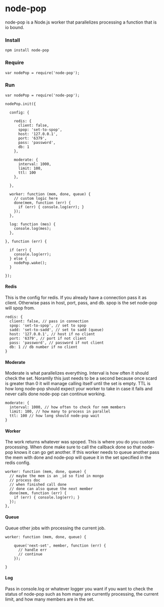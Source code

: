 node-pop
========

node-pop is a Node.js worker that parallelizes processing a function that is io bound.


### Install

    npm install node-pop
    
### Require

    var nodePop = require('node-pop');

### Run

    var nodePop = require('node-pop');

    nodePop.init({

      config: {
        
        redis: {
          client: false,
          spop: 'set-to-spop',
          host: '127.0.0.1',
          port: '6379',
          pass: 'password',
          db: 1
        },
        
        moderate: {
          interval: 1000,
          limit: 100,
          ttl: 100
        },
        
      },

      worker: function (mem, done, queue) {
        // custom logic here
        done(mem, function (err) {
          if (err) { console.log(err); }
        });
      },

      log: function (mes) {
        console.log(mes);
      },

    }, function (err) {

      if (err) {
        console.log(err);
      } else {
        nodePop.wake();  
      }

    });

#### Redis

This is the config for redis. If you already have a connection pass it as client. Otherwise pass in host, port, pass, and db. spop is the set node-pop will spop from.

    redis: {
      client: false, // pass in connection
      spop: 'set-to-spop', // set to spop
      sadd: 'set-to-sadd', // set to sadd (queue)
      host: '127.0.0.1', // host if no client
      port: '6379', // port if not client
      pass: 'password', // password if not client
      db: 1 // db number if no client
    }


#### Moderate

Moderate is what parallelizes everything. Interval is how often it should check the set. Noramlly this just needs to be a second because once scard is greater than 0 it will manage calling itself until the set is empty. TTL is how long node-pop should expect your worker to take in case it fails and never calls done node-pop can continue working.

    moderate: {
      interval: 1000, // how often to check for nem members
      limit: 100, // how many to process in parallel
      ttl: 100 // how long should node-pop wait
    }

#### Worker

The work returns whatever was spoped. This is where you do you custom processing. When done make sure to call the callback done so that node-pop knows it can go get another. If this worker needs to queue another pass the mem with done and node-pop will queue it in the set specified in the redis config.

    worker: function (mem, done, queue) {
      // maybe the mem is an _id so find in mongo
      // process doc
      // when finished call done
      // done can also queue the next member
      done(mem, function (err) {
        if (err) { console.log(err); }
      });
    },

#### Queue

Queue other jobs with processing the current job.

    worker: function (mem, done, queue) {

        queue('next-set', member, function (err) {
          // handle err
          // continue
        });

    }

#### Log

Pass in console.log or whatever logger you want if you want to check the status of node-pop such as hom many are currently processing, the current limit, and how many members are in the set.
